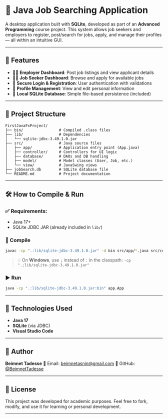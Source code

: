 # 💼 Java Job Searching Application

A desktop application built with **SQLite**, developed as part of an **Advanced Programming** course project. This system allows job seekers and employers to register, post/search for jobs, apply, and manage their profiles — all within an intuitive GUI.

---

## 🚀 Features

* 👨‍💼 **Employer Dashboard**: Post job listings and view applicant details
* 👩‍🎓 **Job Seeker Dashboard**: Browse and apply for available jobs
* 🔐 **Secure Login & Registration**: User authentication with validations
* 📝 **Profile Management**: View and edit personal information
* 💾 **Local SQLite Database**: Simple file-based persistence (included)

---

## 📁 Project Structure

```
FirstJavaFxProject/
├── bin/                # Compiled .class files
├── lib/                # Dependencies
│   └── sqlite-jdbc-3.49.1.0.jar
├── src/                # Java source files
│   ├── app/            # Application entry point (App.java)
│   ├── controller/     # Controllers for UI logic
│   ├── database/       # DAOs and DB handling
│   ├── model/          # Model classes (User, Job, etc.)
│   └── view/           # JavaSwing views
├── jobSearch.db        # SQLite database file
└── README.md           # Project documentation
```

---

## 🛠️ How to Compile & Run

### ✅ Requirements:

* Java 17+
* SQLite JDBC JAR (already included in `lib/`)

### 🧪 Compile

```bash
javac -cp ".:lib/sqlite-jdbc-3.49.1.0.jar" -d bin src/app/*.java src/controller/*.java src/database/*.java src/model/*.java
```

> 💡 On **Windows**, use `;` instead of `:` in the classpath:
> `-cp ".;lib/sqlite-jdbc-3.49.1.0.jar"`

### ▶️ Run

```bash
java -cp ".:lib/sqlite-jdbc-3.49.1.0.jar:bin" app.App
```

---

## 🧩 Technologies Used

* **Java 17**
* **SQLite** (via JDBC)
* **Visual Studio Code**

---

## 👤 Author

**Beimnet Tadesse**
📧 Email: [beimnetasnin@gmail.com](mailto:beimnetasnin@gmail.com)
🐙 GitHub: [@BeimnetTadesse](https://github.com/BeimnetTadesse)

---

## 📄 License

This project was developed for academic purposes.
Feel free to fork, modify, and use it for learning or personal development.

---

